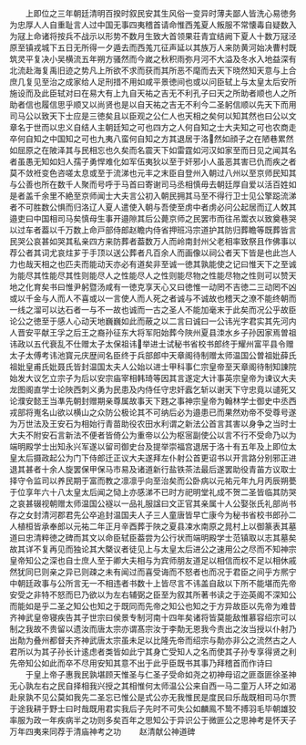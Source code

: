 <!-- { "loadSidebar": true } -->
　　上即位之三年朝廷清明百揆时叙民安其生风俗一变异时薄夫鄙人皆洗心易徳务为忠厚人人自重耻言人过中国无事四夷稽首请命惟西羗夏人叛服不常懐毒自疑数入为冦上命诸将按兵不战示以形势不数月生致大首领果荘青宜结阙下夏人十数万冦泾原至镇戎城下五日无所得一夕遁去而西羗兀征声延以其族万人来防黄河始决曹村既筑灵平复决小吴横流五年朔方骚然而今嵗之秋积雨弥月河不大溢及冬水入地益深有北流赴海复禹旧迹之势凡上所欲不求而获而其所恶不麾而去天下晓然知天意与上合庶几复见至治之成家给人足刑措不用如咸平景徳间也或以问臣轼上与太皇太后安所施设而及此臣轼对曰在易大有上九自天祐之吉无不利孔子曰天之所助者顺也人之所助者信也履信思乎顺又以尚贤也是以自天祐之吉无不利今二圣躬信顺以先天下而用司马公以致天下士应是三徳矣且以臣观之公仁人也天相之矣何以知其然也曰公以文章名于世而以忠义自结人主朝廷知之可也四方之人何自知之士大夫知之可也农商走卒何自知之中国知之可也九夷八蛮何自知之方其退居于洛然如顔子之在陋巷累然如屈原之在陂泽其与民相忘也久矣而名震天下如雷霆如河汉如家至而日见之闻其名者虽愚无知如妇人孺子勇悍难化如军伍夷狄以至于奸邪小人虽恶其害已仇而疾之者莫不敛袵变色咨嗟太息或至于流涕也元丰之末臣自登州入朝过八州以至京师民知其与公善也所在数千人聚而号呼于马首曰寄谢司马丞相慎毋去朝廷厚自爱以活百姓如是者盖千余里不絶至京师闻士大夫言公初入朝民拥其马至不得行卫士见公擎跽流涕者不可胜数公惧而归洛辽人夏人遣使入朝与吾使至虏中者虏必问公起居而辽人敇其邉吏曰中国相司马矣慎母生事开邉隙其后公薨京师之民罢市而往吊鬻衣以致奠巷哭以过车者葢以千万数上命戸部侍郎赵瞻内侍省押班冯宗道护其防归葬瞻等既葬皆言民哭公哀甚如哭其私亲四方来防葬者葢数万人而岭南封州父老相率致祭且作佛事以荐公者其词尤哀炷芗于手顶以送公葬者凡百余人而画像以祠公者天下皆是也此岂人力也哉天相之也匹夫而能动天亦必有道矣非至诚一徳其孰能使之记曰惟天下之至诚为能尽其性能尽其性则能尽人之性能尽人之性则能尽物之性能尽物之性则可以赞天地之化育矣书曰惟尹躬暨汤咸有一徳克享天心又曰徳惟一动罔不吉徳二三动罔不凶或以千金与人而人不喜或以一言使人而人死之者诚与不诚故也稽天之潦不能终朝而一线之溜可以达石者一与不一故也诚而一古之圣人不能加毫末于此矣而况公乎故臣论公之徳至于感人心动天地巍巍如此而蔽之以二言曰诚曰一公讳光字君实其先河内人晋安平献王孚之后王之裔孙征东大将军阳始葬今陜州夏县洓水乡子孙因家焉曽祖讳政以五代衰乱不仕赠太子太保祖讳举进士试秘书省校书郎终于耀州富平县令赠太子太傅考讳池寳元庆歴间名臣终于兵部郎中天章阁待制赠太师温国公曽祖妣薛氏祖妣皇甫氏妣聂氏皆封温国太夫人公始以进士甲科事仁宗皇帝至天章阁待制知諌院始发大议乞立宗子为后以安宗庙宰相韩琦等因其言遂定大计事英宗皇帝为谏议大夫龙图阁直学士论陜西刺义勇为民患及内侍任守忠奸蠧乞斩以谢天下守忠竟以谴死又论濮安懿王当凖先朝封赠期亲尊属故事天下韪之事神宗皇帝为翰林学士御史中丞西戎部将嵬名山欲以横山之众防公极论其不可纳后必为邉患已而果然劝帝不受尊号遂为万世法及王安石为相始行青苗助役农田水利谓之新法公首言其害以身争之当时士大夫不附安石言新法不便者皆倚公为重帝以公为枢宻副使公以言不行不受命乃以为端明殿学士出知永兴军遂以留司御史台及提举崇福宫退居于洛十有五年及上即位太皇太后摄政起公为门下侍郎迁正议大夫遂拜左仆射公首更诏书以开言路分别邪正进退其甚者十余人旋罢保甲保马市易及诸道新行盐铁茶法最后遂罢助役青苖方议取士择守令监司以养民期于富而教之凛凛乎向至治矣而公卧病以元祐元年九月丙辰朔甍于位享年六十八太皇太后闻之恸上亦感涕不已时方祀明堂礼成不贺二圣皆临其防哭之哀甚辍视朝赠太师温国公襚以一品礼服諡曰文正官其亲属十人公娶张氏礼部尚书存之女封清河郡君先公卒追封温国夫人子三人童唐皆早亡康今为秘书省校书郎孙二人植桓皆承奉郎以元祐二年正月辛酉葬于陜之夏县凁水南原之晁村上以御篆表其墓道曰忠清粹徳之碑而其文以命臣轼臣葢尝为公行状而端明殿学士范镇取以志其墓矣故其详不复再见而独论其大槩议者徒见上与太皇太后进公之速用公之尽而不知神宗皇帝知公之深也自士庶人至于卿大夫相与为宾师朋友道足以相信而权不足以相休戚然犹同巳则亲之异已则疎之未有闻过而喜受诲而不怒者也而况于君臣之间乎方熈宁中朝廷政事与公所言无一不相违者书数十上皆尽言不讳盖自敌以下所不能堪而先帝安受之非特不怒而巳乃欲以为左右辅弼之臣至为叙其所著书读之于迩英阁不深知公而能如是乎二圣之知公也知之于既同而先帝之知公也知之于方异故臣以先帝为难昔齐神武皇帝寝疾告其子世宗曰侯景专制河南十四年矣诸将皆莫能敌惟慕容绍宗可以制之我故不贵留以遗汝而唐太宗亦谓髙宗汝于李勣无恩我今责出之汝当授以仆射乃出勣为叠州都督夫齐神武唐太宗虽未足以比隆先帝而绍宗与勣亦非公之流然古之人君所以为其子孙长计逺虑者类皆如此宁其身亡受知人之名而使其子孙专享得贤之利先帝知公如此而卒不尽用安知其意不出于此乎臣既书其事乃拜稽首而作诗曰
　　于皇上帝子惠我民孰堪顾天惟圣与仁圣子受命如尧之初神母诏之匪亟匪徐圣神无心孰左右之民自择相我兴授之其相惟何太师温公公来自西一马二童万人环之如渴赴泉孰不见公莫如我先二圣忘已惟公是式公亦无我惟民是度民曰乐哉既相司马尔贾于途我耕于野士曰时哉既用君实我后子先时不可失公如麟鳯不鸷不搏羽毛毕朝雄狡率服为政一年疾病半之功则多矣百年之思知公于异识公于微匪公之思神考是怀天子万年四夷来同荐于清庙神考之功
　　赵清献公神道碑

